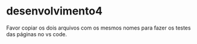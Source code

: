 # desenvolvimento4

Favor copiar os dois arquivos com os mesmos nomes para fazer os testes das páginas no vs code.
